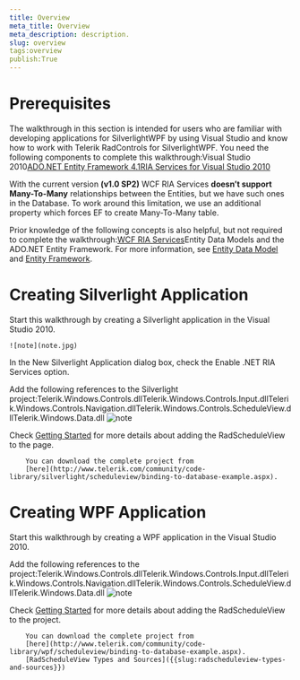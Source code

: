 ```yaml
---
title: Overview
meta_title: Overview
meta_description: description.
slug: overview
tags:overview
publish:True
---
```



# Prerequisites

The walkthrough in this section is intended for users who are familiar with developing applications for SilverlightWPF by using Visual Studio and know how to work with Telerik RadControls for SilverlightWPF. You need the following components to complete this walkthrough:Visual Studio 2010[ADO.NET Entity Framework 4.1](http://www.microsoft.com/download/en/details.aspx?displaylang=en&id=26825)[RIA Services for Visual Studio 2010](http://www.microsoft.com/en-us/download/details.aspx?id=28357)



With the current version __(v1.0 SP2)__ WCF RIA Services __doesn’t support Many-To-Many__  relationships between the Entities, but we have such ones in the Database. To work around this limitation, we use an additional property which forces EF to create 
Many-To-Many table.
      	

Prior knowledge of the following concepts is also helpful, but not required to complete the walkthrough:[WCF RIA Services](http://msdn.microsoft.com/en-us/library/ee707344%28v=VS.91%29.aspx)Entity Data Models and the ADO.NET Entity Framework. For more information, see 
      		[Entity Data Model](http://msdn.microsoft.com/en-us/library/ee382825.aspx)
      		and [Entity Framework](http://msdn.microsoft.com/en-us/library/aa697427%28VS.80%29.aspx).
      		

# Creating Silverlight Application

Start this walkthrough by creating a Silverlight application in the Visual Studio 2010.
	
    ![note](note.jpg)
    	

In the New Silverlight Application dialog box, check the Enable .NET RIA Services option.

Add the following references to the Silverlight project:Telerik.Windows.Controls.dllTelerik.Windows.Controls.Input.dllTelerik.Windows.Controls.Navigation.dllTelerik.Windows.Controls.ScheduleView.dllTelerik.Windows.Data.dll
    ![note](note.jpg)
    	

Check [Getting Started]({{slug:getting-started}}) for more details about adding the RadScheduleView to the page.


        You can download the complete project from 
        [here](http://www.telerik.com/community/code-library/silverlight/scheduleview/binding-to-database-example.aspx).
        

# Creating WPF Application

Start this walkthrough by creating a WPF application in the Visual Studio 2010.
	

Add the following references to the project:Telerik.Windows.Controls.dllTelerik.Windows.Controls.Input.dllTelerik.Windows.Controls.Navigation.dllTelerik.Windows.Controls.ScheduleView.dllTelerik.Windows.Data.dll
    ![note](note.jpg)
    	

Check [Getting Started]({{slug:getting-started}}) for more details about adding the RadScheduleView to the project.


        You can download the complete project from 
        [here](http://www.telerik.com/community/code-library/wpf/scheduleview/binding-to-database-example.aspx).
        [RadScheduleView Types and Sources]({{slug:radscheduleview-types-and-sources}})
